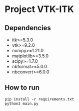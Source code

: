 # Project VTK-ITK

## Dependencies
- itk>=5.3.0
- vtk>=9.2.0
- numpy>=1.21.0
- matplotlib>=3.5.0
- scipy>=1.7.0
- nbformat>=5.0.0
- nbconvert>=6.0.0

## How to run

```
pip install -r requirements.txt
python3 main.py
```